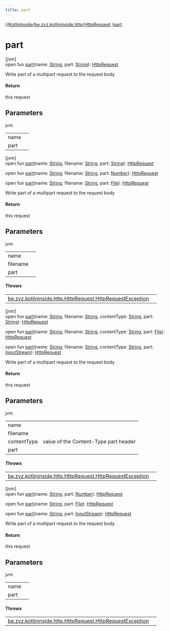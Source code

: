 ```yaml
---
title: part
---
```

//[KotlinInside](../../../index.html)/[be.zvz.kotlininside.http](../index.html)/[HttpRequest](index.html)
/[part](part.html)

# part

[jvm]\
open fun [part](part.html)(name: [String](https://docs.oracle.com/javase/7/docs/api/java/lang/String.html),
part: [String](https://docs.oracle.com/javase/7/docs/api/java/lang/String.html)): [HttpRequest](index.html)

Write part of a multipart request to the request body

#### Return

this request

## Parameters

jvm

| | |
|---|---|
| name |  |
| part |  |

[jvm]\
open fun [part](part.html)(name: [String](https://docs.oracle.com/javase/7/docs/api/java/lang/String.html),
filename: [String](https://docs.oracle.com/javase/7/docs/api/java/lang/String.html),
part: [String](https://docs.oracle.com/javase/7/docs/api/java/lang/String.html)): [HttpRequest](index.html)

open fun [part](part.html)(name: [String](https://docs.oracle.com/javase/7/docs/api/java/lang/String.html),
filename: [String](https://docs.oracle.com/javase/7/docs/api/java/lang/String.html),
part: [Number](https://docs.oracle.com/javase/7/docs/api/java/lang/Number.html)): [HttpRequest](index.html)

open fun [part](part.html)(name: [String](https://docs.oracle.com/javase/7/docs/api/java/lang/String.html),
filename: [String](https://docs.oracle.com/javase/7/docs/api/java/lang/String.html),
part: [File](https://docs.oracle.com/javase/7/docs/api/java/io/File.html)): [HttpRequest](index.html)

Write part of a multipart request to the request body

#### Return



this request

## Parameters

jvm

| | |
|---|---|
| name |  |
| filename |  |
| part |  |

#### Throws

| | |
|---|---|
| [be.zvz.kotlininside.http.HttpRequest.HttpRequestException](-http-request-exception/index.html) |  |

[jvm]\
open fun [part](part.html)(name: [String](https://docs.oracle.com/javase/7/docs/api/java/lang/String.html),
filename: [String](https://docs.oracle.com/javase/7/docs/api/java/lang/String.html),
contentType: [String](https://docs.oracle.com/javase/7/docs/api/java/lang/String.html),
part: [String](https://docs.oracle.com/javase/7/docs/api/java/lang/String.html)): [HttpRequest](index.html)

open fun [part](part.html)(name: [String](https://docs.oracle.com/javase/7/docs/api/java/lang/String.html),
filename: [String](https://docs.oracle.com/javase/7/docs/api/java/lang/String.html),
contentType: [String](https://docs.oracle.com/javase/7/docs/api/java/lang/String.html),
part: [File](https://docs.oracle.com/javase/7/docs/api/java/io/File.html)): [HttpRequest](index.html)

open fun [part](part.html)(name: [String](https://docs.oracle.com/javase/7/docs/api/java/lang/String.html),
filename: [String](https://docs.oracle.com/javase/7/docs/api/java/lang/String.html),
contentType: [String](https://docs.oracle.com/javase/7/docs/api/java/lang/String.html),
part: [InputStream](https://docs.oracle.com/javase/7/docs/api/java/io/InputStream.html)): [HttpRequest](index.html)

Write part of a multipart request to the request body

#### Return

this request

## Parameters

jvm

| | |
|---|---|
| name |  |
| filename |  |
| contentType | value of the Content-Type part header |
| part |  |

#### Throws

| | |
|---|---|
| [be.zvz.kotlininside.http.HttpRequest.HttpRequestException](-http-request-exception/index.html) |  |

[jvm]\
open fun [part](part.html)(name: [String](https://docs.oracle.com/javase/7/docs/api/java/lang/String.html),
part: [Number](https://docs.oracle.com/javase/7/docs/api/java/lang/Number.html)): [HttpRequest](index.html)

open fun [part](part.html)(name: [String](https://docs.oracle.com/javase/7/docs/api/java/lang/String.html),
part: [File](https://docs.oracle.com/javase/7/docs/api/java/io/File.html)): [HttpRequest](index.html)

open fun [part](part.html)(name: [String](https://docs.oracle.com/javase/7/docs/api/java/lang/String.html),
part: [InputStream](https://docs.oracle.com/javase/7/docs/api/java/io/InputStream.html)): [HttpRequest](index.html)

Write part of a multipart request to the request body

#### Return

this request

## Parameters

jvm

| | |
|---|---|
| name |  |
| part |  |

#### Throws

| | |
|---|---|
| [be.zvz.kotlininside.http.HttpRequest.HttpRequestException](-http-request-exception/index.html) |  |



